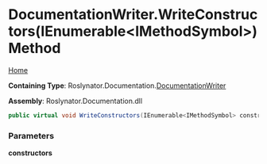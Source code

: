 <a name="_top"></a>

# DocumentationWriter\.WriteConstructors\(IEnumerable\<IMethodSymbol>\) Method

[Home](../../../../README.md#_top)

**Containing Type**: Roslynator\.Documentation\.[DocumentationWriter](../README.md#_top)

**Assembly**: Roslynator\.Documentation\.dll

```csharp
public virtual void WriteConstructors(IEnumerable<IMethodSymbol> constructors)
```

### Parameters

**constructors**